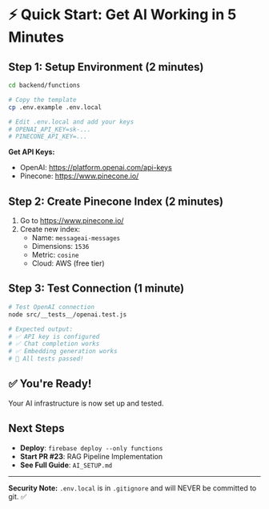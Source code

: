 # ⚡ Quick Start: Get AI Working in 5 Minutes

## Step 1: Setup Environment (2 minutes)

```bash
cd backend/functions

# Copy the template
cp .env.example .env.local

# Edit .env.local and add your keys
# OPENAI_API_KEY=sk-...
# PINECONE_API_KEY=...
```

**Get API Keys:**
- OpenAI: https://platform.openai.com/api-keys
- Pinecone: https://www.pinecone.io/

## Step 2: Create Pinecone Index (2 minutes)

1. Go to https://www.pinecone.io/
2. Create new index:
   - Name: `messageai-messages`
   - Dimensions: `1536`
   - Metric: `cosine`
   - Cloud: AWS (free tier)

## Step 3: Test Connection (1 minute)

```bash
# Test OpenAI connection
node src/__tests__/openai.test.js

# Expected output:
# ✅ API key is configured
# ✅ Chat completion works
# ✅ Embedding generation works
# 🎉 All tests passed!
```

## ✅ You're Ready!

Your AI infrastructure is now set up and tested.

## Next Steps

- **Deploy**: `firebase deploy --only functions`
- **Start PR #23**: RAG Pipeline Implementation
- **See Full Guide**: `AI_SETUP.md`

---

**Security Note:** `.env.local` is in `.gitignore` and will NEVER be committed to git. ✅
